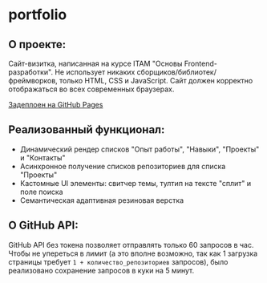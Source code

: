 # portfolio

## О проекте:

Сайт-визитка, написанная на курсе ITAM "Основы Frontend-разработки". Не использует никаких сборщиков/библиотек/фреймворков, только HTML, CSS и JavaScript. Сайт должен корректно отображаться во всех современных браузерах.

[Задеплоен на GitHub Pages](https://sonantedd.github.io/portfolio/)

## Реализованный функционал:

-   Динамический рендер списков "Опыт работы", "Навыки", "Проекты" и "Контакты"
-   Асинхронное получение списков репозиториев для списка "Проекты"
-   Кастомные UI элементы: свитчер темы, тултип на тексте "сплит" и поле поиска
-   Семантическая адаптивная резиновая верстка

## О GitHub API:

GitHub API без токена позволяет отправлять только 60 запросов в час. Чтобы не упереться в лимит (а это вполне возможно, так как 1 загрузка страницы требует `1 + количество_репозиториев` запросов), было реализовано сохранение запросов в куки на 5 минут.
